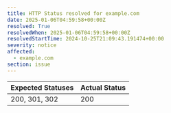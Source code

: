 ```yaml
---
title: HTTP Status resolved for example.com
date: 2025-01-06T04:59:58+00:00Z
resolved: True
resolvedWhen: 2025-01-06T04:59:58+00:00Z
resolvedStartTime: 2024-10-25T21:09:43.191474+00:00
severity: notice
affected:
  - example.com
section: issue
---
```


| Expected Statuses | Actual Status  |
|-------------------|----------------|
| 200, 301, 302 | 200 |
